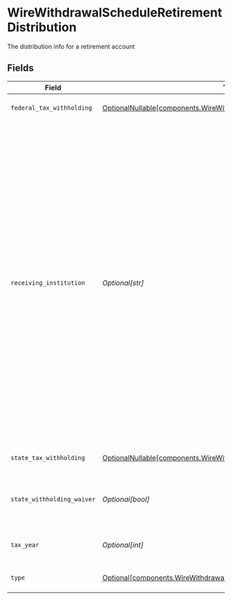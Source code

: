 # WireWithdrawalScheduleRetirementDistribution

The distribution info for a retirement account


## Fields

| Field                                                                                                                                                                                                                                                                                                                                                                                    | Type                                                                                                                                                                                                                                                                                                                                                                                     | Required                                                                                                                                                                                                                                                                                                                                                                                 | Description                                                                                                                                                                                                                                                                                                                                                                              | Example                                                                                                                                                                                                                                                                                                                                                                                  |
| ---------------------------------------------------------------------------------------------------------------------------------------------------------------------------------------------------------------------------------------------------------------------------------------------------------------------------------------------------------------------------------------- | ---------------------------------------------------------------------------------------------------------------------------------------------------------------------------------------------------------------------------------------------------------------------------------------------------------------------------------------------------------------------------------------- | ---------------------------------------------------------------------------------------------------------------------------------------------------------------------------------------------------------------------------------------------------------------------------------------------------------------------------------------------------------------------------------------- | ---------------------------------------------------------------------------------------------------------------------------------------------------------------------------------------------------------------------------------------------------------------------------------------------------------------------------------------------------------------------------------------- | ---------------------------------------------------------------------------------------------------------------------------------------------------------------------------------------------------------------------------------------------------------------------------------------------------------------------------------------------------------------------------------------- |
| `federal_tax_withholding`                                                                                                                                                                                                                                                                                                                                                                | [OptionalNullable[components.WireWithdrawalScheduleFederalTaxWithholding]](../../models/components/wirewithdrawalschedulefederaltaxwithholding.md)                                                                                                                                                                                                                                       | :heavy_minus_sign:                                                                                                                                                                                                                                                                                                                                                                       | The federal tax withholding.                                                                                                                                                                                                                                                                                                                                                             |                                                                                                                                                                                                                                                                                                                                                                                          |
| `receiving_institution`                                                                                                                                                                                                                                                                                                                                                                  | *Optional[str]*                                                                                                                                                                                                                                                                                                                                                                          | :heavy_minus_sign:                                                                                                                                                                                                                                                                                                                                                                       | The institution receiving retirement funds when performing a transfer to an identical retirement account type at a different financial institution. This is required for check and wire withdrawals because we can't always identify the institution using the transfer instructions. For cash journals this value will default to "Apex Clearing", regardless of what is passed in here |                                                                                                                                                                                                                                                                                                                                                                                          |
| `state_tax_withholding`                                                                                                                                                                                                                                                                                                                                                                  | [OptionalNullable[components.WireWithdrawalScheduleStateTaxWithholding]](../../models/components/wirewithdrawalschedulestatetaxwithholding.md)                                                                                                                                                                                                                                           | :heavy_minus_sign:                                                                                                                                                                                                                                                                                                                                                                       | The state tax withholding.                                                                                                                                                                                                                                                                                                                                                               |                                                                                                                                                                                                                                                                                                                                                                                          |
| `state_withholding_waiver`                                                                                                                                                                                                                                                                                                                                                               | *Optional[bool]*                                                                                                                                                                                                                                                                                                                                                                         | :heavy_minus_sign:                                                                                                                                                                                                                                                                                                                                                                       | Whether or not this distribution has a state withholding waiver.                                                                                                                                                                                                                                                                                                                         |                                                                                                                                                                                                                                                                                                                                                                                          |
| `tax_year`                                                                                                                                                                                                                                                                                                                                                                               | *Optional[int]*                                                                                                                                                                                                                                                                                                                                                                          | :heavy_minus_sign:                                                                                                                                                                                                                                                                                                                                                                       | Tax year for which the distribution is applied.                                                                                                                                                                                                                                                                                                                                          |                                                                                                                                                                                                                                                                                                                                                                                          |
| `type`                                                                                                                                                                                                                                                                                                                                                                                   | [Optional[components.WireWithdrawalScheduleType]](../../models/components/wirewithdrawalscheduletype.md)                                                                                                                                                                                                                                                                                 | :heavy_minus_sign:                                                                                                                                                                                                                                                                                                                                                                       | The type of retirement distribution.                                                                                                                                                                                                                                                                                                                                                     | NORMAL                                                                                                                                                                                                                                                                                                                                                                                   |